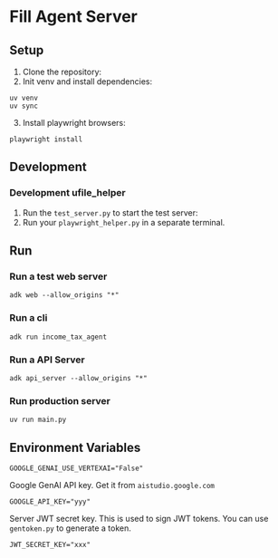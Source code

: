 # Fill Agent Server


## Setup

1. Clone the repository:
2. Init venv and install dependencies:
```
uv venv
uv sync
```
3. Install playwright browsers:
   
```
playwright install
```

## Development

### Development ufile_helper

1. Run the `test_server.py` to start the test server:
2. Run your `playwright_helper.py` in a separate terminal.

## Run

### Run a test web server

```
adk web --allow_origins "*"
```

### Run a cli 

```
adk run income_tax_agent
```


### Run a API Server

```
adk api_server --allow_origins "*"
```

### Run production server

```
uv run main.py
```

## Environment Variables

```
GOOGLE_GENAI_USE_VERTEXAI="False"
```

Google GenAI API key. Get it from `aistudio.google.com`
```
GOOGLE_API_KEY="yyy"
```

Server JWT secret key. This is used to sign JWT tokens. You can use `gentoken.py` to generate a token.
```
JWT_SECRET_KEY="xxx"
```
